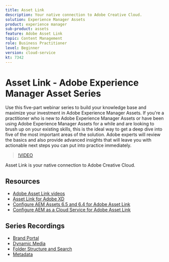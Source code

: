 ```yaml
---
title: Asset Link
description: Your native connection to Adobe Creative Cloud.
solution: Experience Manager Assets
product: experience manager
sub-product: assets
feature: Adobe Asset Link
topic: Content Management
role: Business Practitioner
level: Beginner
version: cloud-service
kt: 7342
---
```


# Asset Link - Adobe Experience Manager Asset Series

Use this five-part webinar series to build your knowledge base and maximize your investment in Adobe Experience Manager Assets. If you're a practitioner who is new to Adobe Experience Manager Assets or have been using Adobe Experience Manager Assets for a while and are looking to brush up on your existing skills, this is the ideal way to get a deep dive into five of the most important areas of the solution. Adobe experts will review the basics and also provide advanced insights that will leave you with actionable next steps you can put into practice immediately.

>[!VIDEO](https://video.tv.adobe.com/v/332127/?quality=12&learn=on&hidetitle=true)

Asset Link is your native connection to Adobe Creative Cloud.

## Resources

+ [Adobe Asset Link videos](https://experienceleague.adobe.com/docs/experience-manager-learn/assets/adobe-asset-link/launch-adobe-asset-link.html)
+ [Asset Link for Adobe XD](https://helpx.adobe.com/enterprise/admin-guide.html/enterprise/using/adobe-asset-link-for-xd.ug.html)
+ [Configure AEM Assets 6.5 and 6.4 for Adobe Asset Link](https://helpx.adobe.com/enterprise/using/configure-aem-assets-6-for-asset-link.html)
+ [Configure AEM as a Cloud Service for Adobe Asset Link](https://helpx.adobe.com/enterprise/admin-guide.html/enterprise/using/configure-aem-assets-for-asset-link.ug.html)

## Series Recordings

+ [Brand Portal](brand-portal.md)
+ [Dynamic Media](dynamic-media.md)
+ [Folder Structure and Search](folder-structure-search.md)
+ [Metadata](metadata.md)

